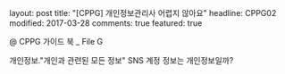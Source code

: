layout: post
title: "[CPPG] 개인정보관리사 어렵지 않아요"
headline: CPPG02
modified: 2017-03-28
comments: true
featured: true

@ CPPG 가이드 북 _ File G

개인정보."개인과 관련된 모든 정보"
SNS 계정 정보는 개인정보일까?
